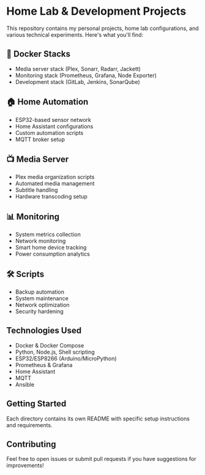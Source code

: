 # Home Lab & Development Projects

This repository contains my personal projects, home lab configurations, and various technical experiments. Here's what you'll find:

## 🐳 Docker Stacks
- Media server stack (Plex, Sonarr, Radarr, Jackett)
- Monitoring stack (Prometheus, Grafana, Node Exporter)
- Development stack (GitLab, Jenkins, SonarQube)

## 🏠 Home Automation
- ESP32-based sensor network
- Home Assistant configurations
- Custom automation scripts
- MQTT broker setup

## 📺 Media Server
- Plex media organization scripts
- Automated media management
- Subtitle handling
- Hardware transcoding setup

## 📊 Monitoring
- System metrics collection
- Network monitoring
- Smart home device tracking
- Power consumption analytics

## 🛠️ Scripts
- Backup automation
- System maintenance
- Network optimization
- Security hardening

## Technologies Used
- Docker & Docker Compose
- Python, Node.js, Shell scripting
- ESP32/ESP8266 (Arduino/MicroPython)
- Prometheus & Grafana
- Home Assistant
- MQTT
- Ansible

## Getting Started
Each directory contains its own README with specific setup instructions and requirements.

## Contributing
Feel free to open issues or submit pull requests if you have suggestions for improvements!

